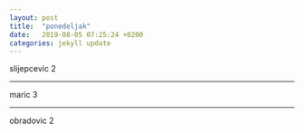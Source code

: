 ```yaml
---
layout: post
title:  "ponedeljak"
date:   2019-08-05 07:25:24 +0200
categories: jekyll update
---
```

slijepcevic 2  

***

maric 3  

***

obradovic 2  